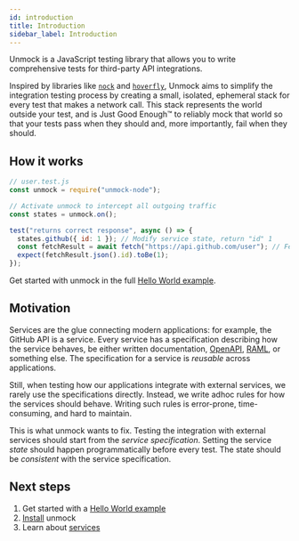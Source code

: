 ```yaml
---
id: introduction
title: Introduction
sidebar_label: Introduction
---
```


Unmock is a JavaScript testing library that allows you to write comprehensive tests for third-party API integrations.

Inspired by libraries like [`nock`](https://github.com/nock/nock) and [`hoverfly`](https://github.com/spectolabs/hoverfly), Unmock aims to simplify the integration testing process by creating a small, isolated, ephemeral stack for every test that makes a network call. This stack represents the world outside your test, and is Just Good Enough™ to reliably mock that world so that your tests pass when they should and, more importantly, fail when they should.

## How it works

```javascript
// user.test.js
const unmock = require("unmock-node");

// Activate unmock to intercept all outgoing traffic
const states = unmock.on();

test("returns correct response", async () => {
  states.github({ id: 1 }); // Modify service state, return "id" 1
  const fetchResult = await fetch("https://api.github.com/user"); // Fetch data
  expect(fetchResult.json().id).toBe(1);
});
```

Get started with unmock in the full [Hello World example](hello.md).

## Motivation

Services are the glue connecting modern applications: for example, the GitHub API is a service. Every service has a specification describing how the service behaves, be either written documentation, [OpenAPI](https://www.openapis.org/), [RAML](https://raml.org/), or something else. The specification for a service is _reusable_ across applications.

Still, when testing how our applications integrate with external services, we rarely use the specifications directly. Instead, we write adhoc rules for how the services should behave. Writing such rules is error-prone, time-consuming, and hard to maintain.

This is what unmock wants to fix. Testing the integration with external services should start from the _service specification_. Setting the service _state_ should happen programmatically before every test. The state should be _consistent_ with the service specification.

## Next steps

1. Get started with a [Hello World example](hello.md)
1. [Install](installation.md) unmock
1. Learn about [services](layout.md)
